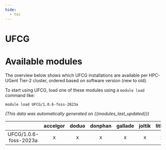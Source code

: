 ```yaml
---
hide:
  - toc
---
```


UFCG
====

# Available modules


The overview below shows which UFCG installations are available per HPC-UGent Tier-2 cluster, ordered based on software version (new to old).

To start using UFCG, load one of these modules using a `module load` command like:

```shell
module load UFCG/1.0.6-foss-2023a
```

*(This data was automatically generated on {{modules_last_updated}})*  

| |accelgor|doduo|donphan|gallade|joltik|litleo|shinx|
| :---: | :---: | :---: | :---: | :---: | :---: | :---: | :---: |
|UFCG/1.0.6-foss-2023a|x|x|x|x|x|x|x|
